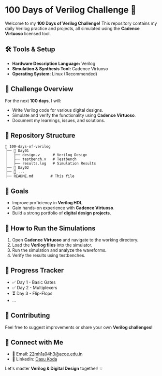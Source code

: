 # 100 Days of Verilog Challenge 🚀

Welcome to my **100 Days of Verilog Challenge!** This repository contains my daily Verilog practice and projects, all simulated using the **Cadence Virtuoso** licensed tool.

## 🛠 Tools & Setup
- **Hardware Description Language:** Verilog
- **Simulation & Synthesis Tool:** Cadence Virtuoso
- **Operating System:** Linux (Recommended)

## 📅 Challenge Overview
For the next **100 days**, I will:
- Write Verilog code for various digital designs.
- Simulate and verify the functionality using **Cadence Virtuoso**.
- Document my learnings, issues, and solutions.

## 📂 Repository Structure
```
📂 100-days-of-verilog
│── 📁 Day01
│   ├── design.v      # Verilog Design
│   ├── testbench.v   # Testbench
│   ├── results.log   # Simulation Results
│── 📁 Day02
│── 📁 ...
│── README.md        # This file
```

## 🏁 Goals
- Improve proficiency in **Verilog HDL**.
- Gain hands-on experience with **Cadence Virtuoso**.
- Build a strong portfolio of **digital design projects**.

## 📖 How to Run the Simulations
1. Open **Cadence Virtuoso** and navigate to the working directory.
2. Load the **Verilog files** into the simulator.
3. Run the simulation and analyze the waveforms.
4. Verify the results using testbenches.

## 📌 Progress Tracker
- ✅ Day 1 - Basic Gates
- ✅ Day 2 - Multiplexers
- ⏳ Day 3 - Flip-Flops
- ...

## 🤝 Contributing
Feel free to suggest improvements or share your own **Verilog challenges**!

## 📢 Connect with Me
- 📧 Email: 22mh1a04h3@acoe.edu.in
- 🔗 LinkedIn: [Dasu Koda](https://www.linkedin.com/in/dasu-koda-a9383a256/)

Let's master **Verilog & Digital Design** together! 💡
